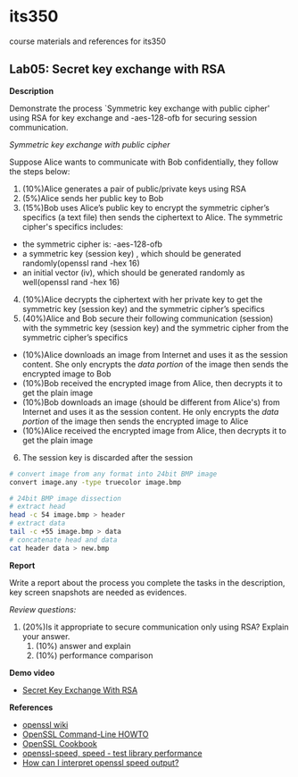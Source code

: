 # its350
course materials and references for its350

## Lab05: Secret key exchange with RSA

__Description__

Demonstrate the process `Symmetric key exchange with public cipher' using RSA for key exchange  and -aes-128-ofb for securing session communication.

_Symmetric key exchange with public cipher_

Suppose Alice wants to communicate with Bob confidentially, they follow the steps below:
1. (10%)Alice generates a pair of public/private keys using RSA
2. (5%)Alice sends her public key to Bob
3. (15%)Bob uses Alice’s public key to encrypt  the symmetric cipher’s specifics (a text file) then sends the ciphertext to Alice. The symmetric cipher's specifics includes:
  * the symmetric cipher is: -aes-128-ofb
  * a symmetric key (session key) ,  which should be generated randomly(openssl rand -hex 16)
  * an initial vector (iv), which should be generated randomly as well(openssl rand -hex 16)
4. (10%)Alice decrypts the ciphertext with her private key to get the
symmetric key (session key) and the symmetric cipher’s specifics
5. (40%)Alice and Bob secure their following communication (session) with the symmetric key (session key) and the symmetric cipher from the symmetric cipher’s specifics
  * (10%)Alice downloads an image from Internet and uses it as the session content. She only encrypts the _data portion_ of the image then sends the encrypted image to Bob
  * (10%)Bob received the encrypted image from Alice, then decrypts it to get the plain image
  * (10%)Bob downloads an image (should be different from Alice's) from Internet and uses it as the session content. He only encrypts the _data portion_ of the image then sends the encrypted image to Alice
  * (10%)Alice received the encrypted image from Alice, then decrypts it to get the plain image
6. The session key is discarded after the session



```bash
# convert image from any format into 24bit BMP image
convert image.any -type truecolor image.bmp

# 24bit BMP image dissection
# extract head
head -c 54 image.bmp > header
# extract data
tail -c +55 image.bmp > data
# concatenate head and data
cat header data > new.bmp
```


__Report__

Write a report about the process you complete the tasks in the description, key screen snapshots are needed as evidences.

_Review questions:_
1. (20%)Is it appropriate to secure communication only using RSA? Explain your answer.
   1. (10%) answer and explain
   2. (10%) performance comparison

__Demo video__

* [Secret Key Exchange With RSA](https://youtu.be/Avf9w72CtDc)

__References__

* [openssl wiki](https://wiki.openssl.org/index.php/Main\_Page)
* [OpenSSL Command-Line HOWTO](https://www.madboa.com/geek/openssl/)
* [OpenSSL Cookbook](https://www.feistyduck.com/books/openssl-cookbook/)
* [openssl-speed, speed - test library performance](https://www.openssl.org/docs/man1.1.1/man1/openssl-speed.html)
* [How can I interpret openssl speed output?](https://stackoverflow.com/questions/17410270/how-can-i-interpret-openssl-speed-output)
